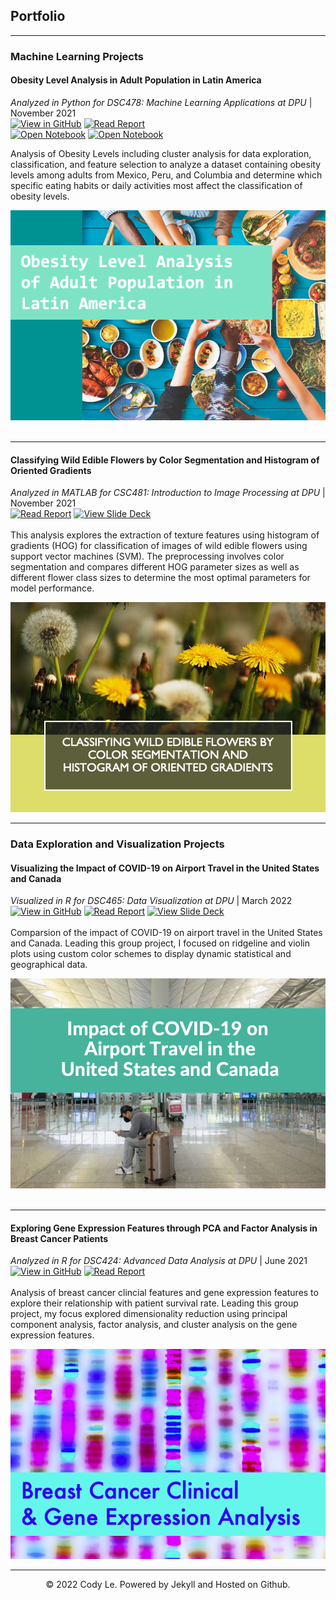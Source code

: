 ## Portfolio

---

### Machine Learning Projects

#### Obesity Level Analysis in Adult Population in Latin America 
<i>Analyzed in Python for DSC478: Machine Learning Applications at DPU </i> | 
     November 2021<br>
[![View in GitHub](https://img.shields.io/badge/Github-View%20in%20Github-008080?logo=github)](https://github.com/lacodyle/obesity_level_analysis)
[![Read Report](https://img.shields.io/badge/Adobe%20PDF-Read%20Report-CBC3E3?logo=Adobe)](pdf/Obesity_Level_Analysis_Report.pdf)<br>
[![Open Notebook](https://img.shields.io/badge/Jupyter-Open%20Cluster%20Analysis%20Notebook-yellowgreen?logo=Jupyter)](projects/ClusterAnalysis-ObesityLevels.html)
[![Open Notebook](https://img.shields.io/badge/Jupyter-Open%20Feature%20Selection%20Notebook-yellowgreen?logo=Jupyter)](projects/FeatureSelection-ObesityLevels.html)

Analysis of Obesity Levels including cluster analysis for data exploration, classification, and feature selection to analyze a dataset containing obesity levels among adults from Mexico, Peru, and Columbia and determine which specific eating habits or daily activities most affect the classification of obesity levels. <br>

<a href="https://drive.google.com/file/d/1hnCzV_dOuIXPVfue7OwqrCxynnF-KuE2/view?usp=sharing"><img src="images/ObesityLevels.png?raw=true"/>  
</a>
<br>

---
#### Classifying Wild Edible Flowers by Color Segmentation and Histogram of Oriented Gradients
<i>Analyzed in MATLAB for CSC481: Introduction to Image Processing at DPU </i> | 
                November 2021<br>
[![Read Report](https://img.shields.io/badge/Adobe%20PDF-Read%20Report-CBC3E3?logo=Adobe)](pdf/ClassifyingWildEdibleFlowers_Report.pdf)
[![View Slide Deck](https://img.shields.io/badge/Adobe-View%20Slide%20Deck-658f36?logo=Adobe)](pdf/WildEdibleFlowersClassification.pdf)<br>
<br>
This analysis explores the extraction of texture features using histogram of gradients (HOG) for classification of images of wild edible flowers
using support vector machines (SVM). The preprocessing involves color segmentation and compares different HOG parameter sizes as well as different
flower class sizes to determine the most optimal parameters for model performance. <br>

<a href="https://drive.google.com/file/d/1-1Gdw-XOt6csV8-hiof34ie1AGxH5Z0Q/view?usp=sharing"><img src="images/WildFlowers.png?raw=true"/>  
</a>

---

### Data Exploration and Visualization Projects

#### Visualizing the Impact of COVID-19 on Airport Travel in the United States and Canada 
<i>Visualized in R for DSC465: Data Visualization at DPU </i> | 
                March 2022<br>
[![View in GitHub](https://img.shields.io/badge/Github-View%20in%20Github-008080?logo=github)](https://github.com/lacodyle/covid_impact_on_travel)
[![Read Report](https://img.shields.io/badge/Adobe%20PDF-Read%20Report-CBC3E3?logo=Adobe)](pdf/COVID_Impact_Airport_Travel_Report.pdf)
[![View Slide Deck](https://img.shields.io/badge/Adobe-View%20Slide%20Deck-658f36?logo=Adobe)](pdf/COVID_impact_airport_travel.pdf)<br><br>
Comparsion of the impact of COVID-19 on airport travel in the United States and Canada. Leading this group project, I focused on ridgeline and violin plots using custom color schemes to display dynamic statistical and geographical data. 

<a href="https://github.com/lacodyle/covid_impact_on_travel"><img src="images/covid_impact_airport_travel.png?raw=true"/> </a><br><br>

---

#### Exploring Gene Expression Features through PCA and Factor Analysis in Breast Cancer Patients 
<i>Analyzed in R for DSC424: Advanced Data Analysis at DPU </i> | 
                June 2021<br>
[![View in GitHub](https://img.shields.io/badge/Github-View%20in%20Github-008080?logo=github)](https://github.com/lacodyle/breast_cancer_gene_expression)
[![Read Report](https://img.shields.io/badge/Adobe%20PDF-Read%20Report-CBC3E3?logo=Adobe)](pdf/GeneExpressionAnalysis_Report.pdf)
<br><br>
Analysis of breast cancer clincial features and gene expression features to explore their relationship with patient survival rate. Leading this group project, my focus explored dimensionality reduction using principal component analysis, factor analysis, and cluster analysis on the gene expression features. 

<a href="https://github.com/lacodyle/breast_cancer_gene_expression"><img src="images/GeneExpression.png?raw=true"/> </a>

---

<center>© 2022 Cody Le. Powered by Jekyll and Hosted on Github.</center>
